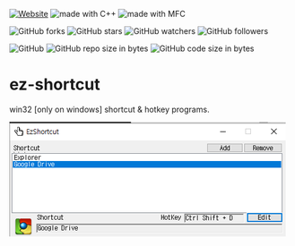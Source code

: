 [![Website](https://img.shields.io/website-up-down-green-red/http/shields.io.svg?label=elky-essay)](https://elky84.github.io)
<img src="https://img.shields.io/badge/made%20with-C++-yellowgreen.svg" alt="made with C++">
<img src="https://img.shields.io/badge/made%20with-MFC-yellow.svg" alt="made with MFC">

![GitHub forks](https://img.shields.io/github/forks/elky84/ez_shortcut.svg?style=social&label=Fork)
![GitHub stars](https://img.shields.io/github/stars/elky84/ez_shortcut.svg?style=social&label=Stars)
![GitHub watchers](https://img.shields.io/github/watchers/elky84/ez_shortcut.svg?style=social&label=Watch)
![GitHub followers](https://img.shields.io/github/followers/elky84.svg?style=social&label=Follow)

![GitHub](https://img.shields.io/github/license/mashape/apistatus.svg)
![GitHub repo size in bytes](https://img.shields.io/github/repo-size/elky84/ez_shortcut.svg)
![GitHub code size in bytes](https://img.shields.io/github/languages/code-size/elky84/ez_shortcut.svg)

# ez-shortcut
win32 [only on windows] shortcut &amp; hotkey programs.

![ez_shortcut](./ez_shortcut.png)
